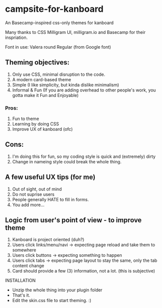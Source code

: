 # campsite-for-kanboard
An Basecamp-inspired css-only themes for kanboard

Many thanks to CSS Milligram UI, milligram.io
and Basecamp for their inspriation.

Font in use: Valera round Regular (from Google font)

## Theming objectives: 
1. Only use CSS, minimal disruption to the code.
2. A modern card-based theme
3. Simple (I like simplicity, but kinda dislike minimalism)
4. Informal & Fun (If you are adding overhead to other people's work, you gotta make it Fun and Enjoyable) 

### Pros:
1. Fun to theme
2. Learning by doing CSS
3. Improve UX of kanboard (ofc)

## Cons:
1. I'm doing this for fun, so my coding style is quick and (extremely) dirty
2. Change in nameing style could break the whole thing.

## A few useful UX tips (for me)
1. Out of sight, out of mind
2. Do not suprise users
3. People generally HATE to fill in forms.
4. You add more...

## Logic from user's point of view - to improve theme
1. Kanboard is project oriented (duh?)
2. Users click links/menu/navi -> expecting page reload and take them to somewhere
3. Users click buttons -> expecting something to happen
4. Users click tabs -> expecting page layout to stay the same, only the tab content change
5. Card should provide a few (3) information, not a lot. (this is subjective)

INSTALLATION
- Unzip the whole thing into your plugin folder
- That's it.
- Edit the skin.css file to start theming. :)
